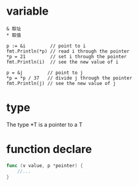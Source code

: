 # variable
```
& 取址
* 取值

p := &i         // point to i
fmt.Println(*p) // read i through the pointer
*p = 21         // set i through the pointer
fmt.Println(i)  // see the new value of i

p = &j         // point to j
*p = *p / 37   // divide j through the pointer
fmt.Println(j) // see the new value of j
```

# type
The type *T is a pointer to a T

# function declare
```go
func (v value, p *pointer) {
    //...
} 
```


